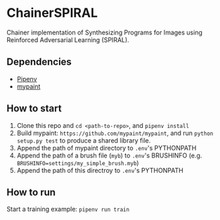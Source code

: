 # ChainerSPIRAL

Chainer implementation of Synthesizing Programs for Images using Reinforced Adversarial Learning (SPIRAL).

## Dependencies

- [Pipenv](https://pipenv.readthedocs.io/en/latest/)
- [mypaint](https://github.com/mypaint/mypaint)

## How to start

1. Clone this repo and `cd <path-to-repo>`, and `pipenv install`
2. Build mypaint: `https://github.com/mypaint/mypaint`, and run `python setup.py test` to produce a shared library file.
3. Append the path of mypaint directory to `.env`'s PYTHONPATH
4. Append the path of a brush file (`myb`) to `.env`'s BRUSHINFO (e.g. `BRUSHINFO=settings/my_simple_brush.myb`)
5. Append the path of this directroy to `.env`'s PYTHONPATH 

## How to run

Start a training example: `pipenv run train`
